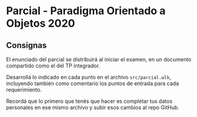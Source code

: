 # Parcial - Paradigma Orientado a Objetos 2020

## Consignas

El enunciado del parcial se distribuirá al iniciar el examen, en un documento compartido como el del TP integrador.

Desarrollá lo indicado en cada punto en el archivo `src/parcial.wlk`, incluyendo también como comentario los puntos de entrada para cada requerimiento.

Recordá que lo primero que tenés que hacer es completar tus datos personales en ese mismo archivo y subir esos cambios al repo GitHub.
